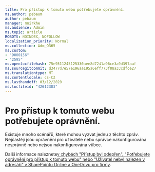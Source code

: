 ```yaml
---
title: Pro přístup k tomuto webu potřebujete oprávnění.
ms.author: pebaum
author: pebaum
manager: mnirkhe
ms.audience: Admin
ms.topic: article
ROBOTS: NOINDEX, NOFOLLOW
localization_priority: Normal
ms.collection: Adm_O365
ms.custom:
- "9000156"
- "2595"
ms.openlocfilehash: 75e9511245125330aee8d7241a96ce3a9d397aaf
ms.sourcegitcommit: d3477d7e57e196aa195a6eff773f08a33cdfce27
ms.translationtype: MT
ms.contentlocale: cs-CZ
ms.lasthandoff: 03/12/2020
ms.locfileid: "42612383"
---
```

# <a name="you-need-permission-to-access-this-site"></a>Pro přístup k tomuto webu potřebujete oprávnění.

Existuje mnoho scénářů, které mohou vyzvat jednu z těchto zpráv. Nejčastěji jsou oprávnění pro uživatele nebo správce nakonfigurována nesprávně nebo nejsou nakonfigurována vůbec. 

Další informace naleznete[v chybách "Přístup byl odepřen", "Potřebujete oprávnění pro přístup k tomuto webu" nebo "Uživatel nebyl nalezen v adresáři" v SharePointu Online a OneDrivu pro firmy](https://docs.microsoft.com/sharepoint/support/administration/access-denied-or-need-permission-error-sharepoint-online-or-onedrive-for-business).
